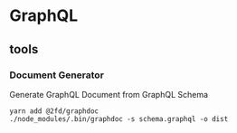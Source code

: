 <!-- TITLE: Graph QL -->
<!-- SUBTITLE: A quick summary of Graph Ql -->

# GraphQL

## tools

### Document Generator

Generate GraphQL Document from GraphQL Schema

```
yarn add @2fd/graphdoc
./node_modules/.bin/graphdoc -s schema.graphql -o dist
```
